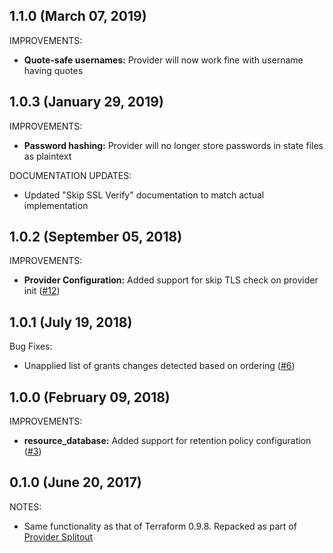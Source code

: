 ## 1.1.0 (March 07, 2019)

IMPROVEMENTS:

* **Quote-safe usernames:** Provider will now work fine with username having quotes

## 1.0.3 (January 29, 2019)

IMPROVEMENTS:

* **Password hashing:** Provider will no longer store passwords in state files as plaintext

DOCUMENTATION UPDATES:

* Updated "Skip SSL Verify" documentation to match actual implementation

## 1.0.2 (September 05, 2018)

IMPROVEMENTS:

* **Provider Configuration:** Added support for skip TLS check on provider init ([#12](https://github.com/terraform-providers/terraform-provider-influxdb/issues/11))

## 1.0.1 (July 19, 2018)

Bug Fixes:

* Unapplied list of grants changes detected based on ordering ([#6](https://github.com/terraform-providers/terraform-provider-influxdb/issues/6))

## 1.0.0 (February 09, 2018)

IMPROVEMENTS:

* **resource_database:** Added support for retention policy configuration ([#3](https://github.com/terraform-providers/terraform-provider-influxdb/issues/3))

## 0.1.0 (June 20, 2017)

NOTES:

* Same functionality as that of Terraform 0.9.8. Repacked as part of [Provider Splitout](https://www.hashicorp.com/blog/upcoming-provider-changes-in-terraform-0-10/)
